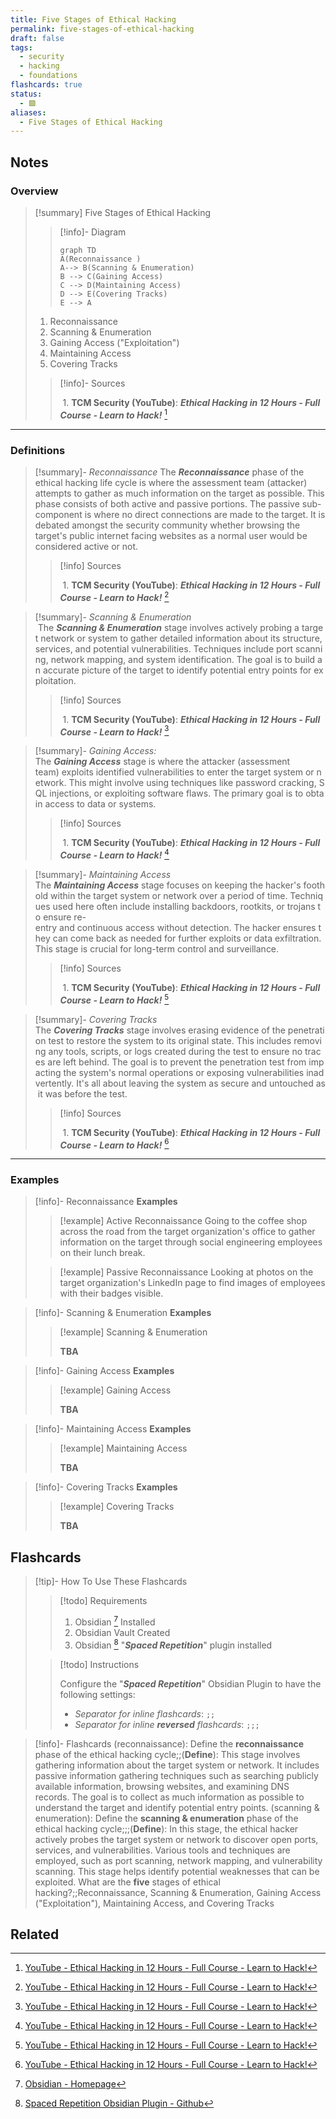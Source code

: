 ```yaml
---
title: Five Stages of Ethical Hacking
permalink: five-stages-of-ethical-hacking
draft: false
tags:
  - security
  - hacking
  - foundations
flashcards: true
status:
  - 🟩
aliases:
  - Five Stages of Ethical Hacking
---
```


## Notes



### Overview

> [!summary] Five Stages of Ethical Hacking
> 
>> [!info]- Diagram
>>  ```mermaid
>> graph TD
>> A(Reconnaissance ) 
>> A--> B(Scanning & Enumeration) 
>> B --> C(Gaining Access)
>> C --> D(Maintaining Access)
>> D --> E(Covering Tracks)
>> E --> A
>> ```
> 
> 1. Reconnaissance
> 2. Scanning & Enumeration
> 3. Gaining Access ("Exploitation")
> 4. Maintaining Access
> 5. Covering Tracks
>> [!info]- Sources 
>> 
>> 1. **TCM Security (YouTube)**: ***Ethical Hacking in 12 Hours - Full Course - Learn to Hack!*** [^1] 
---

### Definitions

> [!summary]- *Reconnaissance*
> The ***Reconnaissance*** phase of the ethical hacking life cycle is where the assessment team (attacker) attempts to gather as much information on the target as possible. This phase consists of both active and passive portions. The passive sub-component is where no direct connections are made to the target. It is debated amongst the security community whether browsing the target's public internet facing websites as a normal user would be considered active or not.
>> [!info] Sources 
>> 
>> 1. **TCM Security (YouTube)**: ***Ethical Hacking in 12 Hours - Full Course - Learn to Hack!*** [^1] 

> [!summary]- *Scanning & Enumeration*
> The ***Scanning & Enumeration*** stage involves actively probing a target network or system to gather detailed information about its structure, services, and potential vulnerabilities. Techniques include port scanning, network mapping, and system identification. The goal is to build an accurate picture of the target to identify potential entry points for exploitation.
>> [!info] Sources 
>> 
>> 1. **TCM Security (YouTube)**: ***Ethical Hacking in 12 Hours - Full Course - Learn to Hack!*** [^1] 

> [!summary]- *Gaining Access:*
> The ***Gaining Access*** stage is where the attacker (assessment team) exploits identified vulnerabilities to enter the target system or network. This might involve using techniques like password cracking, SQL injections, or exploiting software flaws. The primary goal is to obtain access to data or systems.
>> [!info] Sources 
>> 
>> 1. **TCM Security (YouTube)**: ***Ethical Hacking in 12 Hours - Full Course - Learn to Hack!*** [^1] 

> [!summary]- *Maintaining Access*
>The ***Maintaining Access*** stage focuses on keeping the hacker's foothold within the target system or network over a period of time. Techniques used here often include installing backdoors, rootkits, or trojans to ensure re-entry and continuous access without detection. The hacker ensures they can come back as needed for further exploits or data exfiltration. This stage is crucial for long-term control and surveillance.
>> [!info] Sources 
>> 
>> 1. **TCM Security (YouTube)**: ***Ethical Hacking in 12 Hours - Full Course - Learn to Hack!*** [^1] 

> [!summary]- *Covering Tracks*
>The ***Covering Tracks*** stage involves erasing evidence of the penetration test to restore the system to its original state. This includes removing any tools, scripts, or logs created during the test to ensure no traces are left behind. The goal is to prevent the penetration test from impacting the system's normal operations or exposing vulnerabilities inadvertently. It's all about leaving the system as secure and untouched as it was before the test.
>> [!info] Sources 
>> 
>> 1. **TCM Security (YouTube)**: ***Ethical Hacking in 12 Hours - Full Course - Learn to Hack!*** [^1] 

---

### Examples

> [!info]- Reconnaissance
> **Examples**
>> [!example] Active Reconnaissance
>> Going to the coffee shop across the road from the target organization's office to gather information on the target through social engineering employees on their lunch break.
>
>> [!example] Passive Reconnaissance
>> Looking at photos on the target organization's LinkedIn page to find images of employees with their badges visible.

> [!info]- Scanning & Enumeration
> **Examples**
>> [!example] Scanning & Enumeration
>> 
>> **TBA**

> [!info]- Gaining Access
> **Examples**
>> [!example] Gaining Access
>> 
>> **TBA**

> [!info]- Maintaining Access
> **Examples**
>> [!example] Maintaining Access
>> 
>> **TBA**

> [!info]- Covering Tracks
> **Examples**
>> [!example] Covering Tracks
>> 
>> **TBA**

## Flashcards
> [!tip]- How To Use These Flashcards
> 
>> [!todo] Requirements
>> 1. Obsidian [^10] Installed
>> 2. Obsidian Vault Created
>> 3. Obsidian [^11] "***Spaced Repetition***" plugin installed
> 
>> [!todo] Instructions
>> 
>> Configure the "***Spaced Repetition***" Obsidian Plugin to have the following settings:
>> - *Separator for inline flashcards*: `;;`
>> - *Separator for inline **reversed** flashcards*: `;;;`

> [!info]- Flashcards
> (reconnaissance): Define the **reconnaissance** phase of the ethical hacking cycle;;(**Define**): This stage involves gathering information about the target system or network. It includes passive information gathering techniques such as searching publicly available information, browsing websites, and examining DNS records. The goal is to collect as much information as possible to understand the target and identify potential entry points.
> (scanning & enumeration): Define the **scanning & enumeration** phase of the ethical hacking cycle;;;(**Define**): In this stage, the ethical hacker actively probes the target system or network to discover open ports, services, and vulnerabilities. Various tools and techniques are employed, such as port scanning, network mapping, and vulnerability scanning. This stage helps identify potential weaknesses that can be exploited.
> What are the **five** stages of ethical hacking?;;Reconnaissance, Scanning & Enumeration, Gaining Access ("Exploitation"), Maintaining Access, and Covering Tracks

## Related


[^1]: [YouTube - Ethical Hacking in 12 Hours - Full Course - Learn to Hack!](http://zotero.org/groups/5737020/items/4MD46N3Y)
[^10]: [Obsidian - Homepage](http://zotero.org/groups/5737020/items/5AMRCP64)
[^11]: [Spaced Repetition Obsidian Plugin - Github](http://zotero.org/groups/5737020/items/ZT6T6SKU)